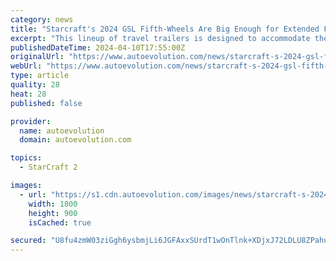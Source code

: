 ```yaml
---
category: news
title: "Starcraft's 2024 GSL Fifth-Wheels Are Big Enough for Extended Families to Frolic for Days"
excerpt: "This lineup of travel trailers is designed to accommodate the largest of families and can be equipped with tons of features to survive off-grid for days"
publishedDateTime: 2024-04-10T17:55:00Z
originalUrl: "https://www.autoevolution.com/news/starcraft-s-2024-gsl-fifth-wheels-are-big-enough-for-extended-families-to-frolic-for-days-232164.html"
webUrl: "https://www.autoevolution.com/news/starcraft-s-2024-gsl-fifth-wheels-are-big-enough-for-extended-families-to-frolic-for-days-232164.html"
type: article
quality: 28
heat: 28
published: false

provider:
  name: autoevolution
  domain: autoevolution.com

topics:
  - StarCraft 2

images:
  - url: "https://s1.cdn.autoevolution.com/images/news/starcraft-s-2024-gsl-fifth-wheels-are-big-enough-for-extended-families-to-frolic-for-days-232164_1.jpg"
    width: 1800
    height: 900
    isCached: true

secured: "U8fu4zmW03ziGgh6ysbmjLi6JGFAxxSUrdT1wOnTlnk+XDjxJ72LDLU8ZPahu+sNJu4LbVNQTOotebHxA+ahXPfPeDXqpL6HF+e5qUmwidOOpraNtaRAYoiWR9msQaFYhiZUPGcj9jSF7D/JA5re9qH8I3x39Y14tlRF6t9Z3SYRzAni8G+ITo8Dr46ROsvySJcMyxsj2BI69B6v9UZ4Ut8v/GFKp6FcztJm1MP09qJ1cq5xvqhGTx4yGrbfhYEm5ovTS3yuPdZfdazLlQTJ2b3sdobz7Lg2s9Ab6qQhYlTInQqSqPZV9tfLJi8c3XA9UiQKhhwNGsWSVOn/6rvbRgj1IyB57mA1ol+SyWRtgIY=;/wRBEx1blH9E9+Ki1qXRaQ=="
---
```


